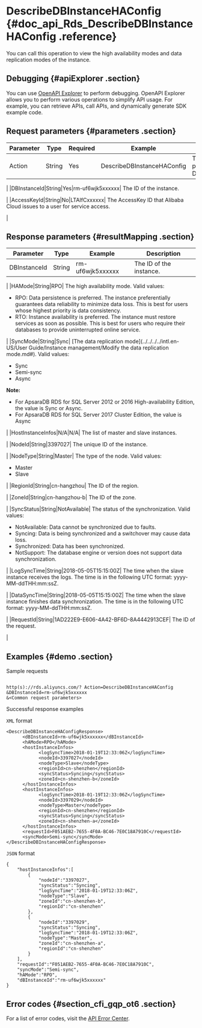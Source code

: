 # DescribeDBInstanceHAConfig {#doc_api_Rds_DescribeDBInstanceHAConfig .reference}

You can call this operation to view the high availability modes and data replication modes of the instance.

## Debugging {#apiExplorer .section}

You can use [OpenAPI Explorer](https://api.aliyun.com/#product=Rds&api=DescribeDBInstanceHAConfig) to perform debugging. OpenAPI Explorer allows you to perform various operations to simplify API usage. For example, you can retrieve APIs, call APIs, and dynamically generate SDK example code.

## Request parameters {#parameters .section}

|Parameter|Type|Required|Example|Description|
|---------|----|--------|-------|-----------|
|Action|String|Yes|DescribeDBInstanceHAConfig| The operation that you want to perform. Set this parameter to DescribeDBInstanceHAConfig.

 |
|DBInstanceId|String|Yes|rm-uf6wjk5xxxxxx| The ID of the instance.

 |
|AccessKeyId|String|No|LTAIfCxxxxxx| The AccessKey ID that Alibaba Cloud issues to a user for service access.

 |

## Response parameters {#resultMapping .section}

|Parameter|Type|Example|Description|
|---------|----|-------|-----------|
|DBInstanceId|String|rm-uf6wjk5xxxxxx| The ID of the instance.

 |
|HAMode|String|RPO| The high availability mode. Valid values:

 -   RPO: Data persistence is preferred. The instance preferentially guarantees data reliability to minimize data loss. This is best for users whose highest priority is data consistency.
-   RTO: Instance availability is preferred. The instance must restore services as soon as possible. This is best for users who require their databases to provide uninterrupted online service.

 |
|SyncMode|String|Sync| [The data replication mode](../../../../intl.en-US/User Guide/Instance management/Modify the data replication mode.md#). Valid values:

 -   Sync
-   Semi-sync
-   Async

 **Note:** 

-   For ApsaraDB RDS for SQL Server 2012 or 2016 High-availability Edition, the value is Sync or Async.
-   For ApsaraDB RDS for SQL Server 2017 Cluster Edition, the value is Async

 |
|HostInstanceInfos|N/A|N/A| The list of master and slave instances.

 |
|NodeId|String|3397027| The unique ID of the instance.

 |
|NodeType|String|Master| The type of the node. Valid values:

 -   Master
-   Slave

 |
|RegionId|String|cn-hangzhou| The ID of the region.

 |
|ZoneId|String|cn-hangzhou-b| The ID of the zone.

 |
|SyncStatus|String|NotAvailable| The status of the synchronization. Valid values:

 -   NotAvailable: Data cannot be synchronized due to faults.
-   Syncing: Data is being synchronized and a switchover may cause data loss.
-   Synchronized: Data has been synchronized.
-   NotSupport: The database engine or version does not support data synchronization.

 |
|LogSyncTime|String|2018-05-05T15:15:00Z| The time when the slave instance receives the logs. The time is in the following UTC format: yyyy-MM-ddTHH:mm:ssZ.

 |
|DataSyncTime|String|2018-05-05T15:15:00Z| The time when the slave instance finishes data synchronization. The time is in the following UTC format: yyyy-MM-ddTHH:mm:ssZ.

 |
|RequestId|String|1AD222E9-E606-4A42-BF6D-8A4442913CEF| The ID of the request.

 |

## Examples {#demo .section}

Sample requests

``` {#request_demo}

http(s)://rds.aliyuncs.com/? Action=DescribeDBInstanceHAConfig
&DBInstanceId=rm-uf6wjk5xxxxxx 
&<Common request parameters>

```

Successful response examples

`XML` format

``` {#codeblock_nb9_yv4_eku}
<DescribeDBInstanceHAConfigResponse>
	  <dBInstanceId>rm-uf6wjk5xxxxxx</dBInstanceId>
	  <hAMode>RPO</hAMode>
	  <hostInstanceInfos>
		    <logSyncTime>2018-01-19T12:33:06Z</logSyncTime>
		    <nodeId>3397027</nodeId>
		    <nodeType>Slave</nodeType>
		    <regionId>cn-shenzhen</regionId>
		    <syncStatus>Syncing</syncStatus>
		    <zoneId>cn-shenzhen-b</zoneId>
	  </hostInstanceInfos>
	  <hostInstanceInfos>
		    <logSyncTime>2018-01-19T12:33:06Z</logSyncTime>
		    <nodeId>3397029</nodeId>
		    <nodeType>Master</nodeType>
		    <regionId>cn-shenzhen</regionId>
		    <syncStatus>Syncing</syncStatus>
		    <zoneId>cn-shenzhen-a</zoneId>
	  </hostInstanceInfos>
	  <requestId>F051AEB2-7655-4F0A-BC46-7E0C18A7910C</requestId>
	  <syncMode>Semi-sync</syncMode></DescribeDBInstanceHAConfigResponse>
```

`JSON` format

``` {#codeblock_3bf_4tk_3fn}
{
	"hostInstanceInfos":[
		{
			"nodeId":"3397027",
			"syncStatus":"Syncing",
			"logSyncTime":"2018-01-19T12:33:06Z",
			"nodeType":"Slave",
			"zoneId":"cn-shenzhen-b",
			"regionId":"cn-shenzhen"
		},
		{
			"nodeId":"3397029",
			"syncStatus":"Syncing",
			"logSyncTime":"2018-01-19T12:33:06Z",
			"nodeType":"Master",
			"zoneId":"cn-shenzhen-a",
			"regionId":"cn-shenzhen"
		}
	],
	"requestId":"F051AEB2-7655-4F0A-BC46-7E0C18A7910C",
	"syncMode":"Semi-sync",
	"hAMode":"RPO",
	"dBInstanceId":"rm-uf6wjk5xxxxxx"
}
```

## Error codes {#section_cfi_gqp_ot6 .section}

For a list of error codes, visit the [API Error Center](https://error-center.alibabacloud.com/status/product/Rds).

